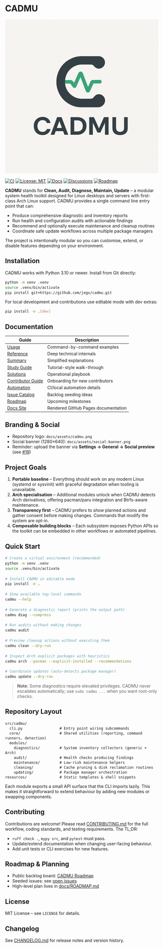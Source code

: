 # CADMU

![CADMU logo](docs/assets/cadmu.png)

[![CI](https://github.com/1914Jegx/cadmu/actions/workflows/ci.yml/badge.svg)](https://github.com/1914Jegx/cadmu/actions/workflows/ci.yml)
[![License: MIT](https://img.shields.io/badge/License-MIT-yellow.svg)](LICENSE)
[![Docs](https://img.shields.io/badge/docs-website-blue.svg)](https://1914jegx.github.io/cadmu/)
[![Discussions](https://img.shields.io/badge/discussions-join-blueviolet.svg)](https://github.com/1914Jegx/cadmu/discussions)
[![Roadmap](https://img.shields.io/badge/roadmap-project%205-brightgreen.svg)](https://github.com/users/1914Jegx/projects/5)

**CADMU** stands for **Clean, Audit, Diagnose, Maintain, Update** – a modular system
health toolkit designed for Linux desktops and servers with first-class Arch Linux
support. CADMU provides a single command line entry point that can:

- Produce comprehensive diagnostic and inventory reports
- Run health and configuration audits with actionable findings
- Recommend and optionally execute maintenance and cleanup routines
- Coordinate safe update workflows across multiple package managers

The project is intentionally modular so you can customise, extend, or disable
features depending on your environment.

## Installation

CADMU works with Python 3.10 or newer. Install from Git directly:

```bash
python -m venv .venv
source .venv/bin/activate
pip install git+https://github.com/jegx/cadmu.git
```

For local development and contributions use editable mode with dev extras:

```bash
pip install -e .[dev]
```

## Documentation

| Guide | Description |
|-------|-------------|
| [Usage](docs/USAGE.md) | Command-by-command examples |
| [Reference](docs/REFERENCE.md) | Deep technical internals |
| [Summary](docs/SUMMARY.md) | Simplified explanations |
| [Study Guide](docs/STUDY_GUIDE.md) | Tutorial-style walk-through |
| [Solutions](docs/SOLUTIONS.md) | Operational playbook |
| [Contributor Guide](docs/CONTRIBUTOR_GUIDE.md) | Onboarding for new contributors |
| [Automation](docs/AUTOMATION.md) | CI/local automation details |
| [Issue Catalog](docs/ISSUE_CATALOG.md) | Backlog seeding ideas |
| [Roadmap](docs/ROADMAP.md) | Upcoming milestones |
| [Docs Site](https://1914jegx.github.io/cadmu/) | Rendered GitHub Pages documentation |

## Branding & Social

- Repository logo: `docs/assets/cadmu.png`
- Social banner (1280×640): `docs/assets/social-banner.png`
- Reminder: upload the banner via **Settings → General → Social preview** (see [#19](https://github.com/1914Jegx/cadmu/issues/19))

## Project Goals

1. **Portable baseline** – Everything should work on any modern Linux (systemd or
   sysvinit) with graceful degradation when tooling is unavailable.
2. **Arch specialisation** – Additional modules unlock when CADMU detects Arch
   derivatives, offering pacman/paru integration and Btrfs-aware maintenance.
3. **Transparency first** – CADMU prefers to *show* planned actions and gather
   consent before making changes. Commands that modify the system are opt-in.
4. **Composable building blocks** – Each subsystem exposes Python APIs so the
   toolkit can be embedded in other workflows or automated pipelines.

## Quick Start

```bash
# Create a virtual environment (recommended)
python -m venv .venv
source .venv/bin/activate

# Install CADMU in editable mode
pip install -e .

# Show available top-level commands
cadmu --help

# Generate a diagnostic report (prints the output path)
cadmu diag --compress

# Run audits without making changes
cadmu audit

# Preview cleanup actions without executing them
cadmu clean --dry-run

# Inspect Arch explicit packages with heuristics
cadmu arch --pacman --explicit-installed --recommendations

# Coordinate updates (auto-detects package manager)
cadmu update --dry-run
```

> **Note**: Some diagnostics require elevated privileges. CADMU never escalates
> automatically; use `sudo cadmu ...` when you want root-only checks.

## Repository Layout

```
src/cadmu/
  cli.py                 # Entry point wiring subcommands
  core/                  # Shared utilities (reporting, command runners, detection)
  modules/
    diagnostics/         # System inventory collectors (generic + Arch)
    audit/               # Health checks producing findings
    maintenance/         # Low-risk maintenance helpers
    cleaning/            # Cache pruning & disk reclamation routines
    updating/            # Package manager orchestration
resources/               # Static templates & shell snippets
```

Each module exports a small API surface that the CLI imports lazily. This makes it
straightforward to extend behaviour by adding new modules or swapping components.

## Contributing

Contributions are welcome! Please read [CONTRIBUTING.md](CONTRIBUTING.md) for the
full workflow, coding standards, and testing requirements. The TL;DR:

- `ruff check .`, `mypy src`, and `pytest` must pass.
- Update/extend documentation when changing user-facing behaviour.
- Add unit tests or CLI exercises for new features.

## Roadmap & Planning

- Public backlog board: [CADMU Roadmap](https://github.com/users/1914Jegx/projects/5)
- Seeded issues: see [open issues](https://github.com/1914Jegx/cadmu/issues)
- High-level plan lives in [docs/ROADMAP.md](docs/ROADMAP.md)

## License

MIT License – see `LICENSE` for details.

## Changelog

See [CHANGELOG.md](CHANGELOG.md) for release notes and version history.
